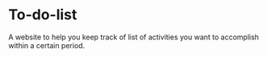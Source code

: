 # To-do-list
A website to help you keep track of list of activities you want to accomplish within a certain period.
